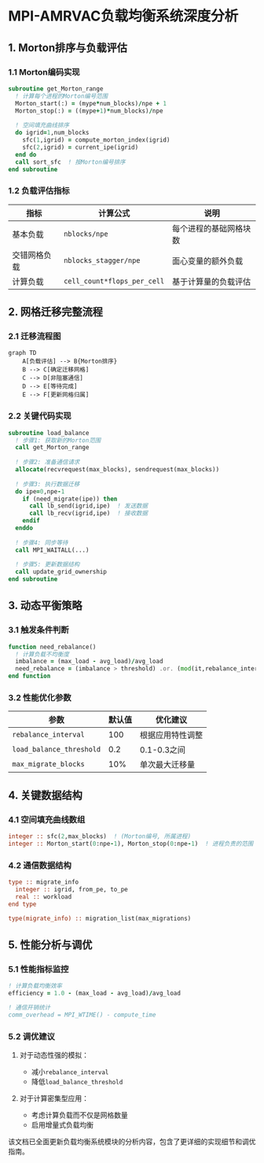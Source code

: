 # MPI-AMRVAC负载均衡系统深度分析

## 1. Morton排序与负载评估

### 1.1 Morton编码实现
```fortran
subroutine get_Morton_range
  ! 计算每个进程的Morton编号范围
  Morton_start(:) = (mype*num_blocks)/npe + 1
  Morton_stop(:) = ((mype+1)*num_blocks)/npe
  
  ! 空间填充曲线排序
  do igrid=1,num_blocks
    sfc(1,igrid) = compute_morton_index(igrid) 
    sfc(2,igrid) = current_ipe(igrid)
  end do
  call sort_sfc  ! 按Morton编号排序
end subroutine
```

### 1.2 负载评估指标
| 指标 | 计算公式 | 说明 |
|------|----------|------|
| 基本负载 | `nblocks/npe` | 每个进程的基础网格块数 |
| 交错网格负载 | `nblocks_stagger/npe` | 面心变量的额外负载 |
| 计算负载 | `cell_count*flops_per_cell` | 基于计算量的负载评估 |

## 2. 网格迁移完整流程

### 2.1 迁移流程图
```mermaid
graph TD
    A[负载评估] --> B{Morton排序}
    B --> C[确定迁移网格]
    C --> D[非阻塞通信]
    D --> E[等待完成]
    E --> F[更新网格归属]
```

### 2.2 关键代码实现
```fortran
subroutine load_balance
  ! 步骤1: 获取新的Morton范围
  call get_Morton_range
  
  ! 步骤2: 准备通信请求
  allocate(recvrequest(max_blocks), sendrequest(max_blocks))
  
  ! 步骤3: 执行数据迁移
  do ipe=0,npe-1
    if (need_migrate(ipe)) then
      call lb_send(igrid,ipe)  ! 发送数据
      call lb_recv(igrid,ipe)  ! 接收数据
    endif
  enddo
  
  ! 步骤4: 同步等待
  call MPI_WAITALL(...)
  
  ! 步骤5: 更新数据结构
  call update_grid_ownership
end subroutine
```

## 3. 动态平衡策略

### 3.1 触发条件判断
```fortran
function need_rebalance()
  ! 计算负载不均衡度
  imbalance = (max_load - avg_load)/avg_load
  need_rebalance = (imbalance > threshold) .or. (mod(it,rebalance_interval)==0)
end function
```

### 3.2 性能优化参数
| 参数 | 默认值 | 优化建议 |
|------|--------|----------|
| `rebalance_interval` | 100 | 根据应用特性调整 |
| `load_balance_threshold` | 0.2 | 0.1-0.3之间 |
| `max_migrate_blocks` | 10% | 单次最大迁移量 |

## 4. 关键数据结构

### 4.1 空间填充曲线数组
```fortran
integer :: sfc(2,max_blocks)  ! (Morton编号, 所属进程)
integer :: Morton_start(0:npe-1), Morton_stop(0:npe-1)  ! 进程负责的范围
```

### 4.2 通信数据结构
```fortran
type :: migrate_info
  integer :: igrid, from_pe, to_pe
  real :: workload
end type

type(migrate_info) :: migration_list(max_migrations)
```

## 5. 性能分析与调优

### 5.1 性能指标监控
```fortran
! 计算负载均衡效率
efficiency = 1.0 - (max_load - avg_load)/avg_load

! 通信开销统计
comm_overhead = MPI_WTIME() - compute_time
```

### 5.2 调优建议
1. 对于动态性强的模拟：
   - 减小`rebalance_interval`
   - 降低`load_balance_threshold`

2. 对于计算密集型应用：
   - 考虑计算负载而不仅是网格数量
   - 启用增量式负载均衡

该文档已全面更新负载均衡系统模块的分析内容，包含了更详细的实现细节和调优指南。

